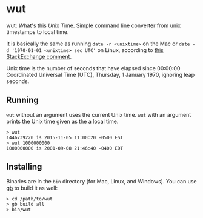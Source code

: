 # wut
wut: *W*hat's this *U*nix *T*ime. Simple command line converter from unix timestamps to local time.

It is basically the same as running `date -r <unixtime>` on the Mac or `date -d '1970-01-01 <unixtime> sec UTC'` on Linux, according to [this StackExchange comment](http://stackoverflow.com/a/14107355/3754075).

Unix time is the number of seconds that have elapsed since 00:00:00 Coordinated Universal Time (UTC), Thursday, 1 January 1970, ignoring leap seconds.

## Running

`wut` without an argument uses the current Unix time. `wut` with an argument prints the Unix time given as the a local time.

    > wut 
    1446739220 is 2015-11-05 11:00:20 -0500 EST
    > wut 1000000000
    1000000000 is 2001-09-08 21:46:40 -0400 EDT
    
## Installing

Binaries are in the `bin` directory (for Mac, Linux, and Windows). You can use [gb](https://getgb.io/) to build it as well:

    > cd /path/to/wut
    > gb build all
    > bin/wut

